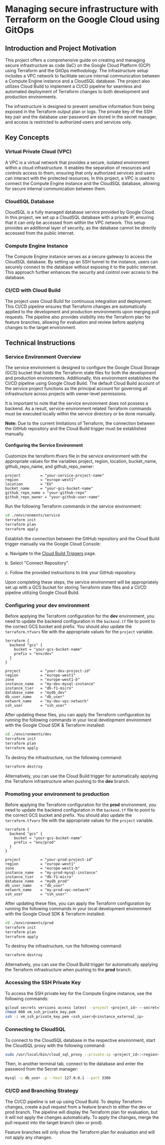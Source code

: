 # Managing secure infrastructure with Terraform on the Google Cloud using GitOps
## Introduction and Project Motivation
This project offers a comprehensive guide on creating and managing secure infrastructure as code (IaC) on the Google Cloud Platform (GCP) using Terraform and the GitOps methodology. The infrastructure setup includes a VPC network to facilitate secure internal communication between a Compute Engine instance and a CloudSQL database. The project also utilizes Cloud Build to implement a CI/CD pipeline for seamless and automated deployment of Terraform changes to both development and production environments.

The infrastructure is designed to prevent sensitive information from being exposed in the Terraform output plan or logs. The private key of the SSH key pair and the database user password are stored in the secret manager, and access is restricted to authorized users and services only. 

## Key Concepts
### Virtual Private Cloud (VPC)
A VPC is a virtual network that provides a secure, isolated environment within a cloud infrastructure. It enables the separation of resources and controls access to them, ensuring that only authorized services and users can interact with the protected resources. In this project, a VPC is used to connect the Compute Engine instance and the CloudSQL database, allowing for secure internal communication between them.

### CloudSQL Database
CloudSQL is a fully managed database service provided by Google Cloud. In this project, we set up a CloudSQL database with a private IP, ensuring that it can only be accessed from within the VPC network. This setup provides an additional layer of security, as the database cannot be directly accessed from the public internet.

### Compute Engine Instance
The Compute Engine instance serves as a secure gateway to access the CloudSQL database. By setting up an SSH tunnel to the instance, users can securely connect to the database without exposing it to the public internet. This approach further enhances the security and control over access to the database.

### CI/CD with Cloud Build
The project uses Cloud Build for continuous integration and deployment. This CI/CD pipeline ensures that Terraform changes are automatically applied to the development and production environments upon merging pull requests. The pipeline also provides visibility into the Terraform plan for feature branches, allowing for evaluation and review before applying changes to the target environment.

## Technical Instructions

### Service Environment Overview
The service environment is designed to configure the Google Cloud Storage (GCS) bucket that holds the Terraform state files for both the development and production environments. Additionally, this environment establishes the CI/CD pipeline using Google Cloud Build. The default Cloud Build account of the service project functions as the principal account for governing all infrastructure across projects with owner-level permissions.

It is important to note that the service environment does not possess a backend. As a result, service-environment related Terraform commands must be executed locally within the service directory or be done manually.

**Note:** Due to the current limitations of Terraform, the connection between the GitHub repository and the Cloud Build trigger must be established manually.

#### Configuring the Service Environment
Customize the terraform.tfvars file in the service environment with the appropriate values for the variables project, region, location, bucket_name, github_repo_name, and github_repo_owner:

```hcl
project         = "your-service-project-name"
region          = "europe-west1"
location        = "EU"
bucket_name     = "your-gcs-bucket-name"
github_repo_name = "your-github-repo"
github_repo_owner = "your-github-user-name"
```

Run the following Terraform commands in the service environment:
```bash
cd ./environments/service
terraform init
terraform plan
terraform apply
```

Establish the connection between the GitHub repository and the Cloud Build trigger manually via the Google Cloud Console:

a. Navigate to the [Cloud Build Triggers](https://console.cloud.google.com/cloud-build/triggers) page.

b. Select "Connect Repository".

c. Follow the provided instructions to link your GitHub repository.

Upon completing these steps, the service environment will be appropriately set up with a GCS bucket for storing Terraform state files and a CI/CD pipeline utilizing Google Cloud Build.

### Configuring your **dev** environment

Before applying the Terraform configuration for the **dev** environment, you need to update the backend configuration in the `backend.tf` file to point to the correct GCS bucket and prefix. You should also update the `terraform.tfvars` file with the appropriate values for the `project` variable.

```hcl
terraform {
  backend "gcs" {
    bucket = "your-gcs-bucket-name"
    prefix = "env/dev"
  }
}
```

```hcl
project         = "your-dev-project-id"
region          = "europe-west1"
zone            = "europe-west1-b"
instance_name   = "my-dev-mysql-instance"
instance_tier   = "db-f1-micro"
database_name   = "mydb_dev"
db_user_name    = "db_user"
network_name    = "my-dev-vpc-network"
ssh_user        = "ssh_user"
```

After updating these files, you can apply the Terraform configuration by running the following commands in your local development environment with the Google Cloud SDK & Terraform installed:

```bash
cd ./environments/dev
terraform init
terraform plan
terraform apply
```

To destroy the infrastructure, run the following command:

```bash
terraform destroy
```

Alternatively, you can use the Cloud Build trigger for automatically applying the Terraform infrastructure when pushing to the **dev** branch.

### Promoting your environment to **production**

Before applying the Terraform configuration for the **prod** environment, you need to update the backend configuration in the `backend.tf` file to point to the correct GCS bucket and prefix. You should also update the `terraform.tfvars` file with the appropriate values for the `project` variable.

```hcl
terraform {
  backend "gcs" {
    bucket = "your-gcs-bucket-name"
    prefix = "env/prod"
  }
}
```

```hcl
project         = "your-prod-project-id"
region          = "europe-west1"
zone            = "europe-west1-b"
instance_name   = "my-prod-mysql-instance"
instance_tier   = "db-f1-micro"
database_name   = "mydb_prod"
db_user_name    = "db_user"
network_name    = "my-prod-vpc-network"
ssh_user        = "ssh_user"
```

After updating these files, you can apply the Terraform configuration by running the following commands in your local development environment with the Google Cloud SDK & Terraform installed:

```bash
cd ./environments/prod
terraform init
terraform plan
terraform apply
```

To destroy the infrastructure, run the following command:

```bash
terraform destroy
```

Alternatively, you can use the Cloud Build trigger for automatically applying the Terraform infrastructure when pushing to the **prod** branch.

### Accessing the SSH Private Key

To access the SSH private key for the Compute Engine instance, use the following commands:

```bash
gcloud secrets versions access latest --project <project_id> --secret="vm-ssh-private-key" > vm_ssh_private_key.pem
chmod 600 vm_ssh_private_key.pem
ssh -i vm_ssh_private_key.pem <ssh_user>@<instance_external_ip>
```

### Connecting to CloudSQL
To connect to the CloudSQL database in the respective environment, start the CloudSQL proxy with the following command:

```bash
sudo /usr/local/bin/cloud_sql_proxy --private-ip <project_id>:<region>:<instance_name>
```

Then, in another terminal tab, connect to the database and enter the password from the Secret manager:

```bash
mysql -u db_user -p --host 127.0.0.1 --port 3306
```

### CI/CD and Branching Strategy
The CI/CD pipeline is set up using Cloud Build. To deploy Terraform changes, create a pull request from a feature branch to either the dev or prod branch. The pipeline will display the Terraform plan for evaluation, but it will not apply the changes automatically. To apply the changes, merge the pull request into the target branch (dev or prod).

Feature branches will only show the Terraform plan for evaluation and will not apply any changes.